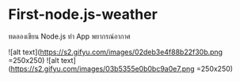# First-node.js-weather
ทดลองเขียน Node.js ทำ App พยากรณ์อากาศ

![alt text](https://s2.gifyu.com/images/02deb3e4f88b22f30b.png =250x250)
![alt text](https://s2.gifyu.com/images/03b5355e0b0bc9a0e7.png =250x250)
